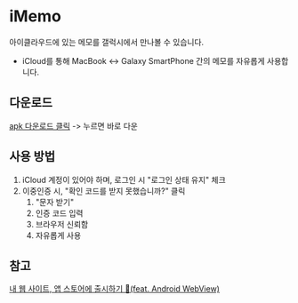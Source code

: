 # iMemo

아이클라우드에 있는 메모를 갤럭시에서 만나볼 수 있습니다.

-  iCloud를 통해 MacBook <-> Galaxy SmartPhone 간의 메모를 자유롭게 사용합니다.

## 다운로드 
[apk 다운로드 클릭](https://github.com/HI-JIN2/iMemoApp/actions/runs/9438425017/artifacts/1583323854) -> 누르면 바로 다운
## 사용 방법 
1. iCloud 계정이 있어야 하며, 로그인 시 "로그인 상태 유지" 체크
2. 이중인증 시, "확인 코드를 받지 못했습니까?" 클릭
   1. "문자 받기"
   2. 인증 코드 입력
   3. 브라우저 신뢰함
   4. 자유롭게 사용
## 참고
[내 웹 사이트, 앱 스토어에 출시하기 🛫(feat. Android WebView)](https://roian6.hashnode.dev/android-webview)
